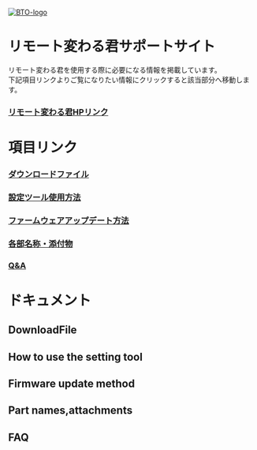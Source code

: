 [![BTO-logo](https://bit-trade-one.co.jp/wp/wp-content/uploads/2022/05/logo.png)](https://bit-trade-one.co.jp/)
# リモート変わる君サポートサイト
リモート変わる君を使用する際に必要になる情報を掲載しています。  
下記項目リンクよりご覧になりたい情報にクリックすると該当部分へ移動します。  

### [リモート変わる君HPリンク](http://bit-trade-one.co.jp/btirsw)

# 項目リンク

### [ダウンロードファイル](#downloadfile)
### [設定ツール使用方法](#how-to-use-the-setting-tool)
### [ファームウェアアップデート方法](#firmware-update-method)
### [各部名称・添付物](#part-namesattachments)
### [Q&A](#faq)

# ドキュメント

## DownloadFile

## How to use the setting tool

## Firmware update method

## Part names,attachments

## FAQ
